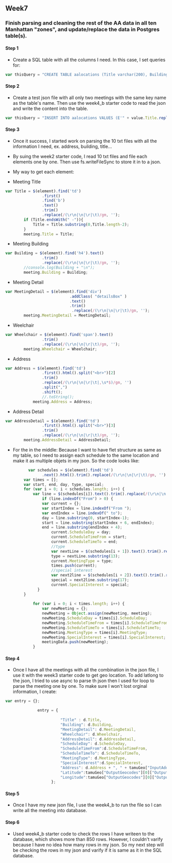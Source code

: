 ## Week7
### Finish parsing and cleaning the rest of the AA data in all ten Manhattan "zones", and update/replace the data in Postgres table(s).
#### Step 1
* Create a SQL table with all the columns I need. In this case, I set queries for:
```javascript
var thisQuery = "CREATE TABLE aalocations (Title varchar(200), Building varchar(200), Address varchar(200), Latitude double precision, Longitude double precision, AddressDetail varchar(200), ScheduleDay varchar(100), ScheduleTimeFrom time, ScheduleTimeTo time, MeetingType varchar(200), MeetingDescription varchar(200), MeetingDetail varchar(200), WheelchairAccess varchar(100), SpecialInterest varchar(200));";
```
#### Step 2
* Create a test json file with all only two meetings with the same key name as the table's name. Then use the week4_b starter code to read the json and write the content into the table.
```javascript
var thisQuery = "INSERT INTO aalocations VALUES (E'" + value.Title.replace("'","&#39;") + "', E'" + value.Building.replace("'","&#39;") + "', E'" + value.Address.replace("'","&#39;") + "', " + value.Latitude + ", " + value.Longitude + ", E'" + value.Ad1dressDetail + "', E'" + value.ScheduleDay + "', E'" + value.ScheduleTimeFrom + "', E'" + value.ScheduleTimeTo + "', '" + value.MeetingType + "', E'" + value.MeetingDescription + "', E'" + value.MeetingDetail.replace("'","&#39;") + "', E'" + value.WheelchairAccess + "', E'" + value.SpecialInterest + "');";
```
#### Step 3
* Once it success, I started work on parsing the 10 txt files with all the information I need, ex. address, building, title...
* By suing the week2 starter code, I read 10 txt files and file each elements one by one. Then use fs.writeFileSync to store it in to a json.
* My way to get each element:

 * Meeting Title
```javascript
var Title = $(element).find('td')
                .first()
                .find('b')
                .text()
                .trim()
                .replace(/(\r\n|\n|\r|\t)/gm, '');
        if (Title.endsWith(" -")){
            Title = Title.substring(0,Title.length-2);
        }
        meeting.Title = Title;
```

 * Meeting Building
```javascript
var Building = $(element).find('h4').text()
                .trim()
                .replace(/(\r\n|\n|\r|\t)/gm, '');
        //console.log(Building + "\n"); 
        meeting.Building = Building;
```

 * Meeting Detail
```javascript
var MeetingDetail = $(element).find('div')
                            .addClass( "detailsBox" )
                            .text()
                            .trim()
                             .replace(/(\r\n|\n|\r|\t)/gm, '');
        meeting.MeetingDetail = MeetingDetail;
```
 * Weelchair
```javascript
var Wheelchair = $(element).find('span').text()
                .trim()
                .replace(/(\r\n|\n|\r|\t)/gm, '');
        meeting.Wheelchair = Wheelchair;
```

 * Address
```javascript
var Address = $(element).find('td')
                .first().html().split("<br>")[2]
                .trim()
                .replace(/(\r\n|\n|\r|\t|,\s*$)/gm, '')
                .split(",")
                .shift();
                //.toString();
            meeting.Address = Address;
```

 * Address Detail
```javascript
var AddressDetail = $(element).find('td')
                .first().html().split("<br>")[3]
                .trim()
                .replace(/(\r\n|\n|\r|\t)/gm, '');
        meeting.AddressDetail = AddressDetail;
```
 * For the <td> in the middle: Because I want to have flet structure as same as my table, so I need to assign each schedule to the same location and make it as multiple objets in my json. So the code looks like:
``` javascript
          var schedules = $(element).find('td')
                .next().html().trim().replace(/(\r\n|\n|\r|\t)/gm, '').split("<br>");
        var times = [];
        var start, end, day, type, special;
        for (var i = 0; i < schedules.length; i++) {
            var line = $(schedules[i]).text().trim().replace(/(\r\n|\n|\r|\t)/gm, '');
                if (line.indexOf("From") > 0) {
                var current = {};
                var startIndex = line.indexOf("From ");
                var endIndex = line.indexOf(" to");
                day = line.substring(0, startIndex-1);
                start = line.substring(startIndex + 6, endIndex);
                end = line.substring(endIndex + 4);
                    current.ScheduleDay = day;
                    current.ScheduleTimeFrom = start;
                    current.ScheduleTimeTo = end;
                    //type
                    var nextLine = $(schedules[i + 1]).text().trim().replace(/(\r\n|\n|\r|\t)/gm, '');  
                    type = nextLine.substring(13);  
                    current.MeetingType = type;
                    times.push(current);
                    //special interest
                    var next2line = $(schedules[i + 2]).text().trim().replace(/(\r\n|\n|\r|\t)/gm, '');  
                    special = next2line.substring(17);  
                    current.SpecialInterest = special;
              }
        }
        
            for (var i = 0; i < times.length; i++) {
                var newMeeting = {};
                newMeeting = Object.assign(newMeeting, meeting);
                newMeeting.ScheduleDay = times[i].ScheduleDay;
                newMeeting.ScheduleTimeFrom = times[i].ScheduleTimeFrom;
                newMeeting.ScheduleTimeTo = times[i].ScheduleTimeTo;
                newMeeting.MeetingType = times[i].MeetingType;
                newMeeting.SpecialInterest = times[i].SpecialInterest;
                meetingData.push(newMeeting);
            }
```

#### Step 4
* Once I have all the meetings with all the combination in the json file, I use it with the week3 starter code to get geo location. To add latlong to the json, I tried to use async to parse th json then I used for loop to parse the meeting one by one. To make sure I won't lost orginal information, I create:
 ```javascript
 var entry = {};
```
```javascript
              entry = {
            		    
            		    "Title" : d.Title,
            		    "Building": d.Building,
            		    "MeetingDetail": d.MeetingDetail,
            		    "Wheelchair": d.Wheelchair,
            		    "AddressDetail": d.AddressDetail,
            		    "ScheduleDay": d.ScheduleDay,
            		    "ScheduleTimeFrom":d.ScheduleTimeFrom,
            		    "ScheduleTimeTo": d.ScheduleTimeTo,
            		    "MeetingType": d.MeetingType,
            		    "SpecialInterest":d.SpecialInterest,
            		    "Address": d.Address + ", " + tamuGeo["InputAddress"]["StreetAddress"],
            		    "Latitude":tamuGeo["OutputGeocodes"][0]["OutputGeocode"]["Latitude"],
            		    "Longitude":tamuGeo["OutputGeocodes"][0]["OutputGeocode"]["Longitude"]
            		};
```
#### Step 5
* Once I have my new json file, I use the week4_b to run the file so I can write all the meeting into database.

#### Step 6
* Used week4_b starter code to check the rows I have writeen to the database, which shows more than 850 rows. However, I couldn't varify because I have no idea how many rows in my json. So my next step will be checking the rows in my json and varify if it is same as it in the SQL database.
                                             
